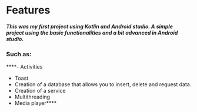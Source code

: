 # Features


*****This was my first project using Kotlin and Android studio. A simple project using the basic functionalities and a bit advanced in Android studio.*****

### Such as:
****- Activities
- Toast
- Creation of a database that allows you to insert, delete and request data.
- Creation of a service
- Multithreading
- Media player****
